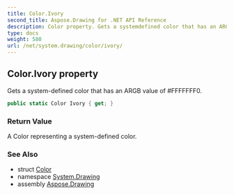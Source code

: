 ```yaml
---
title: Color.Ivory
second_title: Aspose.Drawing for .NET API Reference
description: Color property. Gets a systemdefined color that has an ARGB value of FFFFFFF0
type: docs
weight: 580
url: /net/system.drawing/color/ivory/
---
```

## Color.Ivory property

Gets a system-defined color that has an ARGB value of #FFFFFFF0.

```csharp
public static Color Ivory { get; }
```

### Return Value

A Color representing a system-defined color.

### See Also

* struct [Color](../)
* namespace [System.Drawing](../../color/)
* assembly [Aspose.Drawing](../../../)


